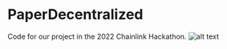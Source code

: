 # PaperDecentralized
Code for our project in the 2022 Chainlink Hackathon.
![alt text](https://github.com/WillK13/PaperDecentralized/Logo.jpg?raw=true)
